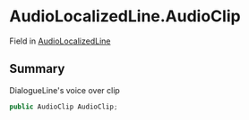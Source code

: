 # AudioLocalizedLine.AudioClip

Field in [AudioLocalizedLine](/api/csharp/yarn.unity.audiolocalizedline.md)

## Summary


DialogueLine's voice over clip


```csharp
public AudioClip AudioClip;
```

